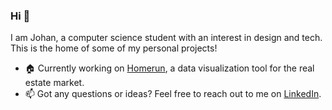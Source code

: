 ### Hi 👋
I am Johan, a computer science student with an interest in design and tech. This is the home of some of my personal projects! 

- 🏠 Currently working on [Homerun](https://github.com/johan-akerman/homerun), a data visualization tool for the real estate market.
- 📫 Got any questions or ideas? Feel free to reach out to me on [LinkedIn](https://www.linkedin.com/in/johan-akerman/).
